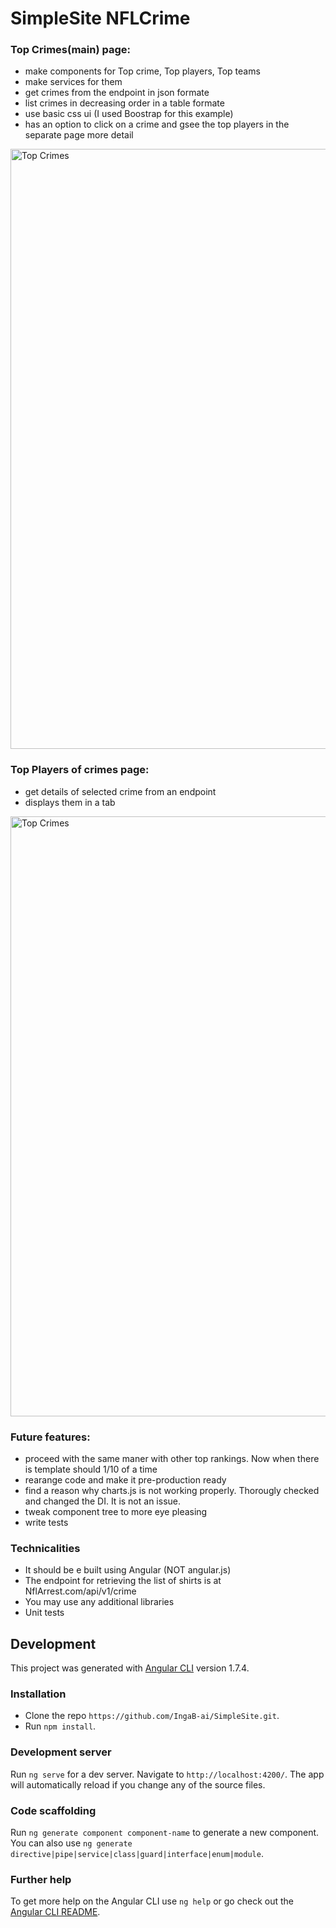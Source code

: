 # SimpleSite NFLCrime


### Top Crimes(main) page:
- make components for Top crime, Top players, Top teams
- make services for them 
- get crimes from the endpoint in json formate
- list crimes in decreasing order in a table formate
- use basic css ui (I used Boostrap for this example)
- has an option to click on a crime and gsee the top players in the separate page more detail 

<img width="960" alt="Top Crimes" src="https://user-images.githubusercontent.com/58734028/70610434-df984780-1c03-11ea-8824-7cef2a7043a5.png">


### Top Players of crimes page:
- get details of selected crime from an endpoint
- displays them in a tab

<img width="960" alt="Top Crimes" src="https://user-images.githubusercontent.com/58734028/70610534-06567e00-1c04-11ea-84b6-76aa8a45f6df.png">

### Future features:
- proceed with the same maner with other top rankings. Now when there is template should 1/10 of a time
- rearange code and make it pre-production ready
- find a reason why charts.js is not working properly. Thorougly checked  and changed the DI. It is not an issue.
- tweak component tree to more eye pleasing 
- write tests


### Technicalities
- It should be e built using Angular (NOT angular.js)
- The endpoint for retrieving the list of shirts is at NflArrest.com/api/v1/crime
- You may use any additional libraries
- Unit tests

## Development

This project was generated with [Angular CLI](https://github.com/angular/angular-cli) version 1.7.4.


### Installation
- Clone the repo `https://github.com/IngaB-ai/SimpleSite.git`.
- Run `npm install`.

### Development server

Run `ng serve` for a dev server. Navigate to `http://localhost:4200/`. The app will automatically reload if you change any of the source files.

### Code scaffolding

Run `ng generate component component-name` to generate a new component. You can also use `ng generate directive|pipe|service|class|guard|interface|enum|module`.


### Further help

To get more help on the Angular CLI use `ng help` or go check out the [Angular CLI README](https://github.com/angular/angular-cli/blob/master/README.md).


